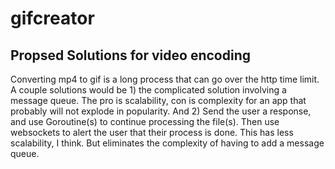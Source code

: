# gifcreator

## Propsed Solutions for video encoding
Converting mp4 to gif is a long process that can go over the http time limit. A couple solutions would be 1) the complicated solution involving a message queue. The pro is scalability, con is complexity for an app that probably will not explode in popularity. And 2) Send the user a response, and use Goroutine(s) to continue processing the file(s). Then use websockets to alert the user that their process is done. This has less scalability, I think. But eliminates the complexity of having to add a message queue.
